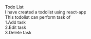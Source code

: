 Todo List
<br>
I have created a todolist using react-app
<br>
This todolist can perform task of
  <br>
  1.Add task
  <br>
  2.Edit task
  <br>
  3.Delete task
<br>
  
